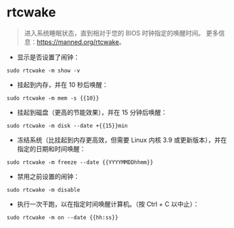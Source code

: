 # rtcwake

> 进入系统睡眠状态，直到相对于您的 BIOS 时钟指定的唤醒时间。
> 更多信息：<https://manned.org/rtcwake>。

- 显示是否设置了闹钟：

`sudo rtcwake -m show -v`

- 挂起到内存，并在 10 秒后唤醒：

`sudo rtcwake -m mem -s {{10}}`

- 挂起到磁盘（更高的节能效果），并在 15 分钟后唤醒：

`sudo rtcwake -m disk --date +{{15}}min`

- 冻结系统（比挂起到内存更高效，但需要 Linux 内核 3.9 或更新版本），并在指定的日期和时间唤醒：

`sudo rtcwake -m freeze --date {{YYYYMMDDhhmm}}`

- 禁用之前设置的闹钟：

`sudo rtcwake -m disable`

- 执行一次干跑，以在指定时间唤醒计算机。（按 Ctrl + C 以中止）：

`sudo rtcwake -m on --date {{hh:ss}}`